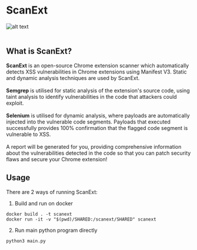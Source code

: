 # ScanExt
![alt text](https://github.com/gcmaximus/scanext/blob/main/logo.png?raw=true) 
<br><br>
## What is ScanExt?
<b>ScanExt</b> is an open-source Chrome extension scanner which automatically detects XSS vulnerabilities in Chrome extensions using Manifest V3. Static and dynamic analysis techniques are used by ScanExt.
<br><br>
<b>Semgrep</b> is utilised for static analysis of the extension's source code, using taint analysis to identify vulnerabilities in the code that attackers could exploit.
<br><br>
<b>Selenium</b> is utilised for dynamic analysis, where payloads are automatically injected into the vulnerable code segments. Payloads that executed successfully provides 100% confirmation that the flagged code segment is vulnerable to XSS.
<br><br>
A report will be generated for you, providing comprehensive information about the vulnerabilities detected in the code so that you can patch security flaws and secure your Chrome extension!

## Usage
There are 2 ways of running ScanExt:
1. Build and run on docker


```
docker build . -t scanext
docker run -it -v "$(pwd)/SHARED:/scanext/SHARED" scanext
```

2. Run main python program directly

```
python3 main.py
```
